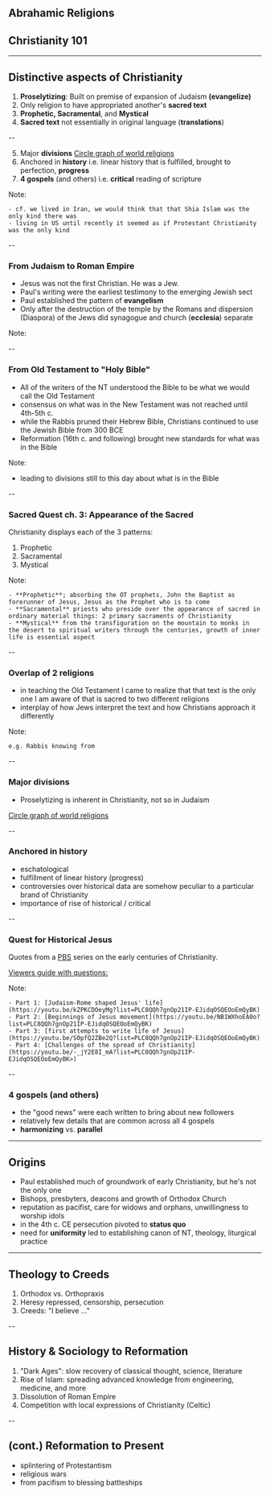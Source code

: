 
## Abrahamic Religions


## Christianity 101

---

## Distinctive aspects of Christianity ##

1. **Proselytizing**: Built on premise of expansion of Judaism **(evangelize)**
2. Only religion to have appropriated another's **sacred text**
3. **Prophetic, Sacramental**, and **Mystical**
4. **Sacred text** not essentially in original language (**translations**)

--

5. Major **divisions**  [Circle graph of world religions](http://www.businessinsider.com/infographic-map-world-religions-2012-4)
6. Anchored in **history** i.e. linear history that is fulfilled, brought to perfection, **progress**
7. **4 gospels** (and others) i.e. **critical** reading of scripture

Note:

	- cf. we lived in Iran, we would think that that Shia Islam was the only kind there was
	- living in US until recently it seemed as if Protestant Christianity was the only kind

--

### From Judaism to Roman Empire ###

- Jesus was not the first Christian. He was a Jew.
- Paul's writing were the earliest testimony to the emerging Jewish sect
- Paul established the pattern of **evangelism**
- Only after the destruction of the temple by the Romans and dispersion (Diaspora) of the Jews did synagogue and church (**ecclesia**) separate

Note:

--

### From Old Testament to "Holy Bible"

- All of the writers of the NT understood the Bible to be what we would call the Old Testament
- consensus on what was in the New Testament was not reached until 4th-5th c.
- while the Rabbis pruned their Hebrew Bible, Christians continued to use the Jewish Bible from 300 BCE
- Reformation (16th c. and following) brought new standards for what was in the Bible


Note:
- leading to divisions still to this day about what is in the Bible

--

### Sacred Quest ch. 3: Appearance of the Sacred ###

Christianity displays each of the 3 patterns:

1. Prophetic
2. Sacramental
3. Mystical

Note:

	- **Prophetic**; absorbing the OT prophets, John the Baptist as forerunner of Jesus, Jesus as the Prophet who is to come
	- **Sacramental** priests who preside over the appearance of sacred in ordinary material things: 2 primary sacraments of Christianity
	- **Mystical** from the transfiguration on the mountain to monks in the desert to spiritual writers through the centuries, growth of inner life is essential aspect

--

### Overlap of 2 religions ###

- in teaching the Old Testament I came to realize that that text is the only one I am aware of that is sacred to two different religions
- interplay of how Jews interpret the text and how Christians approach it differently

Note:

	e.g. Rabbis knowing from 

--

### Major divisions ###

- Proselytizing is inherent in Christianity, not so in Judaism

 
 [Circle graph of world religions](http://www.businessinsider.com/infographic-map-world-religions-2012-4)

-- 

### Anchored in **history** ###

- eschatological
- fulfillment of linear history (progress)
- controversies over historical data are somehow peculiar to a particular brand of Christianity
- importance of rise of historical / critical 

--

### Quest for Historical Jesus

Quotes from a [PBS](http://www.pbs.org/wgbh/pages/frontline/shows/religion/jesus/searching.html) series on the early centuries of Christianity.
 
[Viewers guide with questions:](http://www.pbs.org/wgbh/pages/frontline/shows/religion/view/)


Note:

	- Part 1: [Judaism-Rome shaped Jesus' life](https://youtu.be/kZPKCDOeyMg?list=PLC8QQh7gnOp21IP-EJidqOSQEOoEmQyBK)
	- Part 2: [Beginnings of Jesus movement](https://youtu.be/NB1WXhoEA0o?list=PLC8QQh7gnOp21IP-EJidqOSQEOoEmQyBK)
	- Part 3: [first attempts to write life of Jesus](https://youtu.be/S0pfQ2ZBe2Q?list=PLC8QQh7gnOp21IP-EJidqOSQEOoEmQyBK)
	- Part 4: [Challenges of the spread of Christianity](https://youtu.be/-_jY2E8I_mA?list=PLC8QQh7gnOp21IP-EJidqOSQEOoEmQyBK>)




--


### **4 gospels** (and others) ###

- the "good news" were each written to bring about new followers
- relatively few details that are common across all 4 gospels
- **harmonizing** vs. **parallel**

---

## Origins ##

- Paul established much of groundwork of early Christianity, but he's not the only one
- Bishops, presbyters, deacons and growth of Orthodox Church
- reputation as pacifist, care for widows and orphans, unwillingness to worship idols
- in the 4th c. CE persecution pivoted to **status quo**
- need for **uniformity** led to establishing canon of NT, theology, liturgical practice

---


## Theology to Creeds ##


1. Orthodox vs. Orthopraxis
2. Heresy repressed, censorship, persecution
3. Creeds: "I believe ..."

--


## History & Sociology to Reformation ##

1. "Dark Ages": slow recovery of classical thought, science, literature
3. Rise of Islam: spreading advanced knowledge from engineering, medicine, and more
4. Dissolution of Roman Empire
5. Competition with local expressions of Christianity (Celtic)

--


## (cont.) Reformation to Present ##

- splintering of Protestantism
- religious wars
- from pacifism to blessing battleships
